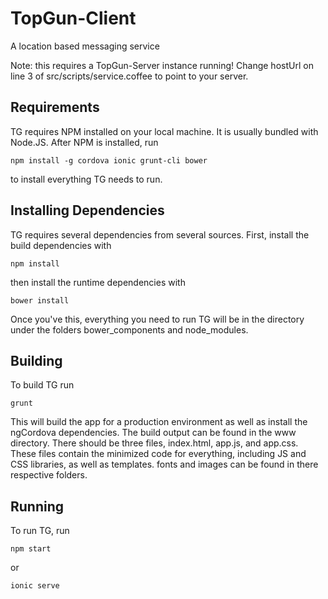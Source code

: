 # TopGun-Client

A location based messaging service

Note: this requires a TopGun-Server instance running!
Change hostUrl on line 3 of src/scripts/service.coffee to point to your server.

## Requirements

TG requires NPM installed on your local machine. It is usually bundled with
Node.JS. After NPM is installed, run

    npm install -g cordova ionic grunt-cli bower

to install everything TG needs to run.

## Installing Dependencies

TG requires several dependencies from several sources. First, install the build
dependencies with

    npm install

then install the runtime dependencies with

    bower install

Once you've this, everything you need to run TG will be in the directory
under the folders bower_components and node_modules.

## Building

To build TG run

    grunt

This will build the app for a production environment as well as install the
ngCordova dependencies. The build output can be found in the www directory.
There should be three files, index.html, app.js, and app.css. These files
contain the minimized code for everything, including JS and CSS libraries, as
well as templates. fonts and images can be found in there respective folders.

## Running

To run TG, run

    npm start

or

    ionic serve
